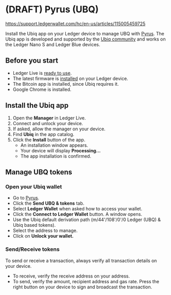 # (DRAFT) Pyrus (UBQ)

https://support.ledgerwallet.com/hc/en-us/articles/115005459725

Install the Ubiq app on your Ledger device to manage UBQ with [Pyrus](https://pyrus.ubiqsmart.com/). The Ubiq app is developed and supported by the [Ubiq community](https://ubiqsmart.com/) and works on the Ledger Nano S and Ledger Blue devices.

## Before you start

-   Ledger Live is [ready to use](https://support.ledgerwallet.com/hc/en-us/articles/360006395233).
-   The latest firmware is [installed](https://support.ledgerwallet.com/hc/en-us/articles/360002731113) on your Ledger device.
-   The Bitcoin app is installed, since Ubiq requires it.
-   Google Chrome is installed.

## Install the Ubiq app

1.  Open the **Manager** in Ledger Live.
2.  Connect and unlock your device.
3.  If asked, allow the manager on your device.
4.  Find **Ubiq** in the app catalog.
5.  Click the **Install** button of the app.
    -   An installation window appears.
    -   Your device will display **Processing...**
    -   The app installation is confirmed.

## Manage UBQ tokens

### Open your Ubiq wallet

-   Go to [Pyrus](https://pyrus.ubiqsmart.com/).
-   Click the **Send UBQ & tokens** tab.
-   Select **Ledger Wallet** when asked how to access your wallet.
-   Click the **Connect to Ledger Wallet** button. A window opens.
-   Use the Ubiq default derivation path (m/44'/108'/0'/0 Ledger (UBQ) & Ubiq based tokens).
-   Select the address to manage.
-   Click on **Unlock your wallet.**

### Send/Receive tokens

To send or receive a transaction, always verify all transaction details on your device.

-   To receive, verify the receive address on your address.
-   To send, verify the amount, recipient address and gas rate. Press the right button on your device to sign and broadcast the transaction.